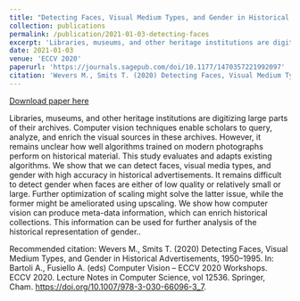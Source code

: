 ```yaml
---
title: "Detecting Faces, Visual Medium Types, and Gender in Historical Advertisements, 1950–1995"
collection: publications
permalink: /publication/2021-01-03-detecting-faces
excerpt: 'Libraries, museums, and other heritage institutions are digitizing large parts of their archives. Computer vision techniques enable scholars to query, analyze, and enrich the visual sources in these archives. However, it remains unclear how well algorithms trained on modern photographs perform on historical material. This study evaluates and adapts existing algorithms. We show that we can detect faces, visual media types, and gender with high accuracy in historical advertisements. It remains difficult to detect gender when faces are either of low quality or relatively small or large. Further optimization of scaling might solve the latter issue, while the former might be ameliorated using upscaling. We show how computer vision can produce meta-data information, which can enrich historical collections. This information can be used for further analysis of the historical representation of gender.'
date: 2021-01-03
venue: 'ECCV 2020'
paperurl: 'https://journals.sagepub.com/doi/10.1177/1470357221992097'
citation: 'Wevers M., Smits T. (2020) Detecting Faces, Visual Medium Types, and Gender in Historical Advertisements, 1950–1995. In: Bartoli A., Fusiello A. (eds) Computer Vision – ECCV 2020 Workshops. ECCV 2020. Lecture Notes in Computer Science, vol 12536. Springer, Cham. https://doi.org/10.1007/978-3-030-66096-3_7'
---
```


<a href='https://pure.uva.nl/ws/files/54130698/509073_1_En_7_Chapter_Author.pdf'>Download paper here</a>

Libraries, museums, and other heritage institutions are digitizing large parts of their archives. Computer vision techniques enable scholars to query, analyze, and enrich the visual sources in these archives. However, it remains unclear how well algorithms trained on modern photographs perform on historical material. This study evaluates and adapts existing algorithms. We show that we can detect faces, visual media types, and gender with high accuracy in historical advertisements. It remains difficult to detect gender when faces are either of low quality or relatively small or large. Further optimization of scaling might solve the latter issue, while the former might be ameliorated using upscaling. We show how computer vision can produce meta-data information, which can enrich historical collections. This information can be used for further analysis of the historical representation of gender..

Recommended citation: Wevers M., Smits T. (2020) Detecting Faces, Visual Medium Types, and Gender in Historical Advertisements, 1950–1995. In: Bartoli A., Fusiello A. (eds) Computer Vision – ECCV 2020 Workshops. ECCV 2020. Lecture Notes in Computer Science, vol 12536. Springer, Cham. https://doi.org/10.1007/978-3-030-66096-3_7.